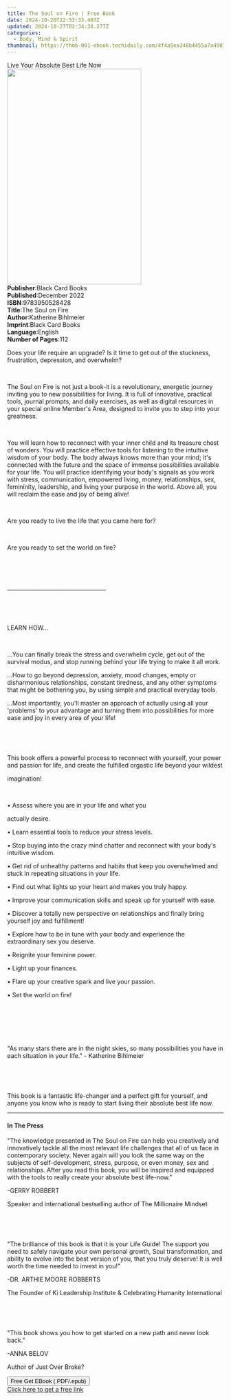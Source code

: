 ```yaml
---
title: The Soul on Fire | Free Book
date: 2024-10-20T22:53:33.407Z
updated: 2024-10-27T02:34:34.277Z
categories:
  - Body, Mind & Spirit
thumbnail: https://thmb-001-ebook.techidaily.com/4f4a5ea348b4455a7a4907047f2770ce70d2acee46b5c1b3c264dc772cd70d01.jpg
---
```

<main id="book-container">
  <div class="flex flex-col">
    <div class="book-brief flex-1 py-6 px-4 sm:p-6 md:py-10 md:px-8">
      <!-- brief-->
      <div class="book-brief-main">Live Your Absolute Best Life Now</div>
    </div>
    <div
      class="book-meta-info flex-1 grid gap-4 col-start-1 col-end-3 row-start-1 sm:mb-6 sm:grid-cols-4 lg:gap-6 lg:col-start-2 lg:row-end-6 lg:row-span-6 lg:mb-0"
    >
      <div
        class="book-meta-info-left place-content-center mt-4 p-4 text-sm leading-6 col-start-2 col-span-2 dark:text-slate-400"
      >
        <img
          class="w-full h-500 object-cover rounded-lg sm:h-255 sm:col-span-2 lg:col-span-full"
          src="https://img-001-ebook.techidaily.com/9939a80904aa8c68e7e692783f8a110b20ddf7e911e4db95bc6a82bd59284e84.jpg"
          alt=""
          width="312"
          height="500"
        />
      </div>
      <div
        class="book-meta-info-right mt-2 col-start-1 row-start-2 col-span-3 self-center"
      >
        <!-- meta data  -->
        <div class="flex flex-col px-4 md:px-8">
          <div class="flex-1">
            <strong>Publisher</strong>:<span class="px-2"
              >Black Card Books</span
            >
          </div>
          <div class="flex-1">
            <strong>Published</strong>:<span class="px-2">December 2022</span>
          </div>
          <div class="flex-1">
            <strong>ISBN</strong>:<span class="px-2">9783950528428</span>
          </div>
          <div class="flex-1">
            <strong>Title</strong>:<span class="px-2">The Soul on Fire</span>
          </div>
          <div class="flex-1">
            <strong>Author</strong>:<span class="px-2"
              >Katherine Bihlmeier</span
            >
          </div>
          <div class="flex-1">
            <strong>Imprint</strong>:<span class="px-2">Black Card Books</span>
          </div>
          <div class="flex-1">
            <strong>Language</strong>:<span class="px-2">English</span>
          </div>
          <div class="flex-1">
            <strong>Number of Pages</strong>:<span class="px-2">112</span>
          </div>
        </div>
      </div>
    </div>
    <div class="book-description flex-1 py-6 px-4 sm:p-6 md:py-10 md:px-8">
      <div class="book-description-main">
        <div accordion-content="" id="description">
          <p>
            Does your life require an upgrade? Is it time to get out of the
            stuckness, frustration, depression, and overwhelm?
          </p>
          <p><br /></p>
          <p>
            The Soul on Fire is not just a book-it is a revolutionary, energetic
            journey inviting you to new possibilities for living. It is full of
            innovative, practical tools, journal prompts, and daily exercises,
            as well as digital resources in your special online Member's Area,
            designed to invite you to step into your greatness.
          </p>
          <p><br /></p>
          <p>
            You will learn how to reconnect with your inner child and its
            treasure chest of wonders. You will practice effective tools for
            listening to the intuitive wisdom of your body. The body always
            knows more than your mind; it's connected with the future and the
            space of immense possibilities available for your life. You will
            practice identifying your body's signals as you work with stress,
            communication, empowered living, money, relationships, sex,
            femininity, leadership, and living your purpose in the world. Above
            all, you will reclaim the ease and joy of being alive!
          </p>
          <p><br /></p>
          <p>Are you ready to live the life that you came here for?&nbsp;</p>
          <p><br /></p>
          <p>Are you ready to set the world on fire?</p>
          <p><br /></p>
          <p><br /></p>
          <p>____________________________________</p>
          <p><br /></p>
          <p><br /></p>
          <p>LEARN HOW...</p>
          <p><br /></p>
          <p>
            ...You can finally break the stress and overwhelm cycle, get out of
            the survival modus, and stop running behind your life trying to make
            it all work.
          </p>
          <p>
            ...How to go beyond depression, anxiety, mood changes, empty or
            disharmonious relationships, constant tiredness, and any other
            symptoms that might be bothering you, by using simple and practical
            everyday tools.
          </p>
          <p>
            ...Most importantly, you'll master an approach of actually using all
            your 'problems' to your advantage and turning them into
            possibilities for more ease and joy in every area of your life!
          </p>
          <p><br /></p>
          <p><br /></p>
          <p>
            This book offers a powerful process to reconnect with yourself, your
            power and passion for life, and create the fulfilled orgastic life
            beyond your wildest
          </p>
          <p>imagination!</p>
          <p><br /></p>
          <p>• Assess where you are in your life and what you</p>
          <p>actually desire.</p>
          <p>• Learn essential tools to reduce your stress levels.</p>
          <p>
            • Stop buying into the crazy mind chatter and reconnect with your
            body's intuitive wisdom.
          </p>
          <p>
            • Get rid of unhealthy patterns and habits that keep you overwhelmed
            and stuck in repeating situations in your life.
          </p>
          <p>• Find out what lights up your heart and makes you truly happy.</p>
          <p>
            • Improve your communication skills and speak up for yourself with
            ease.
          </p>
          <p>
            • Discover a totally new perspective on relationships and finally
            bring yourself joy and fulfillment!
          </p>
          <p>
            • Explore how to be in tune with your body and experience the
            extraordinary sex you deserve.
          </p>
          <p>• Reignite your feminine power.</p>
          <p>• Light up your finances.</p>
          <p>• Flare up your creative spark and live your passion.</p>
          <p>• Set the world on fire!</p>
          <p><br /></p>
          <p><br /></p>
          <p><br /></p>
          <p>
            "As many stars there are in the night skies, so many possibilities
            you have in each situation in your life." - Katherine Bihlmeier
          </p>
          <p><br /></p>
          <p><br /></p>
          <p>
            This book is a fantastic life-changer and a perfect gift for
            yourself, and anyone you know who is ready to start living their
            absolute best life now.
          </p>
        </div>
        <div class="accordion-fader"></div>
      </div>
    </div>
    <div class="book-excerpts flex-1 py-6 px-4 sm:p-6 md:py-10 md:px-8">
      <!-- excerpts-->
      <div class="book-excerpts-main">
        <hr />
        <h4 class="placeholder placeholder-heading">
          <span>In The Press</span>
        </h4>
        <p></p>
        <p>
          "The knowledge presented in The Soul on Fire can help you creatively
          and innovatively tackle all the most relevant life challenges that all
          of us face in contemporary society. Never again will you look the same
          way on the subjects of self-development, stress, purpose, or even
          money, sex and relationships. After you read this book, you will be
          inspired and equipped with the tools to really create your absolute
          best life-now."
        </p>
        <p>-GERRY ROBBERT</p>
        <p>
          Speaker and international bestselling author of The Millionaire
          Mindset
        </p>
        <p><br /></p>
        <p><br /></p>
        <p>
          ﻿﻿"﻿﻿The brilliance of this book is that it is your Life Guide! The
          support you need to safely navigate your own personal growth, Soul
          transformation, and ability to evolve into the best version of you,
          that you truly deserve! It is well worth the time needed to invest in
          you!"
        </p>
        <p>-DR. ARTHIE MOORE ROBBERTS</p>
        <p>
          The Founder of Ki Leadership Institute &amp; Celebrating Humanity
          International
        </p>
        <p><br /></p>
        <p><br /></p>
        <p>
          "This book shows you how to get started on a new path and never look
          back."
        </p>
        <p>-ANNA BELOV</p>
        <p>Author of Just Over Broke?</p>
        <p></p>
      </div>
    </div>
    <div
      class="book-about-author flex-1 py-6 px-4 sm:p-6 md:py-10 md:px-8"
    ></div>
    <div class="book-free-get flex-1 py-6 px-4 sm:p-6 md:py-10 md:px-8">
      <button
        id="btn-free-get"
        class="bg-blue-500 hover:bg-blue-700 text-white font-bold py-2 px-4 rounded"
      >
        Free Get EBook (.PDF/.epub)
      </button>
      <div id="countdown-display" class="px-2 text-lg mt-2"></div>
      <a
        id="free-link"
        class="hidden bg-blue-500 hover:bg-blue-700 text-white font-bold py-2 px-4 rounded"
        href="https://www.ebooks.com/en-us/book/210661179/the-soul-on-fire/katherine-bihlmeier/"
        target="_blank"
        >Click here to get a free link</a
      >
    </div>
    <script>
      let countdownTime = 0;
      let countdownInterval = null;
      document
        .getElementById('btn-free-get')
        .addEventListener('click', startCountdown);
      function startCountdown() {
        countdownTime = new Date().getTime() + 60000 * 3;
        countdownInterval = setInterval(updateCountdown, 1000);
        document.getElementById('btn-free-get').disabled = true;
        document
          .getElementById('btn-free-get')
          .classList.add('bg-gray-500', 'cursor-not-allowed');
      }
      function updateCountdown() {
        let currentTime = new Date().getTime();
        let timeLeft = countdownTime - currentTime;
        let secondsLeft = Math.floor(timeLeft / 1000);
        document.getElementById('countdown-display').innerHTML =
          `Remaining time: ${secondsLeft} seconds.`;
        if (secondsLeft <= 0) {
          clearInterval(countdownInterval);
          document.getElementById('btn-free-get').classList.add('hidden');
          document.getElementById('free-link').classList.remove('hidden');
          document.getElementById('countdown-display').innerHTML = '';
        }
      }
    </script>
  </div>
</main>

<ins class="adsbygoogle"
      style="display:block"
      data-ad-client="ca-pub-7571918770474297"
      data-ad-slot="8358498916"
      data-ad-format="auto"
      data-full-width-responsive="true"></ins>
    